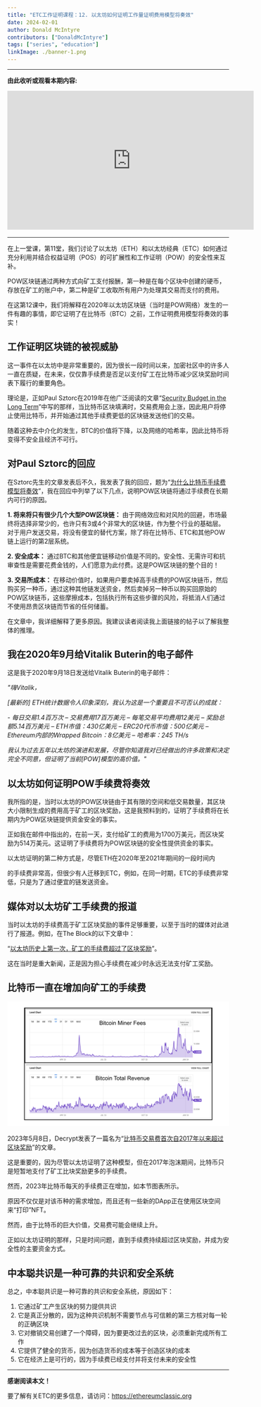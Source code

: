 ```yaml
---
title: "ETC工作证明课程：12. 以太坊如何证明工作量证明费用模型将奏效"
date: 2024-02-01
author: Donald McIntyre
contributors: ["DonaldMcIntyre"]
tags: ["series", "education"]
linkImage: ./banner-1.png
---
```


---
**由此收听或观看本期内容:**

<iframe width="560" height="315" src="https://www.youtube.com/embed/XdORWyiTKhs?si=azLA-atOpaYUbt3M" title="YouTube video player" frameborder="0" allow="accelerometer; autoplay; clipboard-write; encrypted-media; gyroscope; picture-in-picture; web-share" allowfullscreen></iframe>

---

在上一堂课，第11堂，我们讨论了以太坊（ETH）和以太坊经典（ETC）如何通过充分利用并结合权益证明（POS）的可扩展性和工作证明（POW）的安全性来互补。

POW区块链通过两种方式向矿工支付报酬，第一种是在每个区块中创建的硬币，存放在矿工的账户中，第二种是矿工收取所有用户为处理其交易而支付的费用。

在这第12课中，我们将解释在2020年以太坊区块链（当时是POW网络）发生的一件有趣的事情，即它证明了在比特币（BTC）之前，工作证明费用模型将奏效的事实！

## 工作证明区块链的被视威胁

这一事件在以太坊中是非常重要的，因为很长一段时间以来，加密社区中的许多人一直在质疑，在未来，仅仅靠手续费是否足以支付矿工在比特币减少区块奖励时间表下履行的重要角色。

理论是，正如Paul Sztorc在2019年在他广泛阅读的文章“[Security Budget in the Long Term](http://www.truthcoin.info/blog/security-budget/)”中写的那样，当比特币区块填满时，交易费用会上涨，因此用户将停止使用比特币，并开始通过其他手续费更低的区块链发送他们的交易。

随着这种去中介化的发生，BTC的价值将下降，以及网络的哈希率，因此比特币将变得不安全且经济不可行。

## 对Paul Sztorc的回应

在Sztorc先生的文章发表后不久，我发表了我的回应，题为“[为什么比特币手续费模型将奏效](https://etherplan.com/2019/05/17/why-the-bitcoin-fee-model-will-work/7587/)”，我在回应中列举了以下几点，说明POW区块链将通过手续费在长期内可行的原因。

**1. 将来将只有很少几个大型POW区块链：** 由于网络效应和对风险的回避，市场最终将选择非常少的，也许只有3或4个非常大的区块链，作为整个行业的基础层。对于用户发送交易，将没有便宜的替代方案，除了将在比特币、ETC和其他POW链上运行的第2层系统。

**2. 安全成本：** 通过BTC和其他便宜链移动价值是不同的。安全性、无需许可和抗审查性是需要花费金钱的，人们愿意为此付费。这是POW区块链的整个目的！

**3. 交易所成本：** 在移动价值时，如果用户要卖掉高手续费的POW区块链币，然后购买另一种币，通过这种其他链发送资金，然后卖掉另一种币以购买回原始的POW区块链币，这些摩擦成本，包括执行所有这些步骤的风险，将抵消人们通过不使用昂贵区块链而节省的任何储蓄。

在文章中，我详细解释了更多原因。我建议读者阅读我上面链接的帖子以了解我整体的推理。

## 我在2020年9月给Vitalik Buterin的电子邮件

这是我于2020年9月18日发送给Vitalik Buterin的电子邮件：

*"嗨Vitalik，*

*[最新的] ETH统计数据令人印象深刻，我认为这是一个重要且不可否认的成就：*

*- 每日交易1.4百万次*
*– 交易费用17百万美元*
*– 每笔交易平均费用12美元*
*– 奖励总额5.14百万美元*
*– ETH市值：430亿美元*
*– ERC20代币市值：500亿美元*
*– Ethereum内部的Wrapped Bitcoin：8亿美元*
*– 哈希率：245 TH/s*

*我认为过去五年以太坊的演进和发展，尽管你知道我对已经做出的许多政策和决定完全不同意，但证明了当前[POW]模型的高价值。"*

## 以太坊如何证明POW手续费将奏效

我所指的是，当时以太坊的POW区块链由于其有限的空间和低交易数量，其区块大小限制生成的费用高于矿工的区块奖励，这是我预料到的，证明了手续费将在长期内为POW区块链提供资金安全的事实。

正如我在邮件中指出的，在前一天，支付给矿工的费用为1700万美元，而区块奖励为514万美元。这证明了手续费将为POW区块链的安全性提供资金的事实。

以太坊证明的第二种方式是，尽管ETH在2020年至2021年期间的一段时间内

的手续费非常高，但很少有人迁移到ETC，例如，在同一时期，ETC的手续费非常低，只是为了通过便宜的链发送资金。

## 媒体对以太坊矿工手续费的报道

当时以太坊的手续费高于矿工区块奖励的事件足够重要，以至于当时的媒体对此进行了报道。例如，在The Block的以下文章中：

“[以太坊历史上第一次，矿工的手续费超过了区块奖励](https://finance.yahoo.com/news/first-time-ethereum-history-miners-125143799.html)”。

这在当时是重大新闻，正是因为担心手续费在减少时永远无法支付矿工奖励。

## 比特币一直在增加向矿工的手续费

![](1.png)

2023年5月8日，Decrypt发表了一篇名为“[比特币交易费首次自2017年以来超过区块奖励](https://decrypt.co/139345/bitcoin-transaction-fees-surpass-block-rewards)”的文章。

这是重要的，因为尽管以太坊证明了这种模型，但在2017年泡沫期间，比特币只是短暂地支付了矿工比块奖励更多的手续费。

然而，2023年比特币每天的手续费正在增加，如本节图表所示。

原因不仅仅是对该币种的需求增加，而且还有一些新的DApp正在使用区块空间来“打印”NFT。

然而，由于比特币的巨大价值，交易费可能会继续上升。

正如以太坊证明的那样，只是时间问题，直到手续费持续超过区块奖励，并成为安全性的主要资金方式。

## 中本聪共识是一种可靠的共识和安全系统

总之，中本聪共识是一种可靠的共识和安全系统，原因如下：

1. 它通过矿工产生区块的努力提供共识
2. 它是真正分散的，因为这种共识机制不需要节点与可信赖的第三方核对每一轮的正确区块
3. 它对撤销交易创建了一个障碍，因为要更改过去的区块，必须重新完成所有工作
4. 它提供了健全的货币，因为创造货币的成本等于创造区块的成本
5. 它在经济上是可行的，因为手续费已经支付并将支付未来的安全性

---

**感谢阅读本文！**

要了解有关ETC的更多信息，请访问：https://ethereumclassic.org
